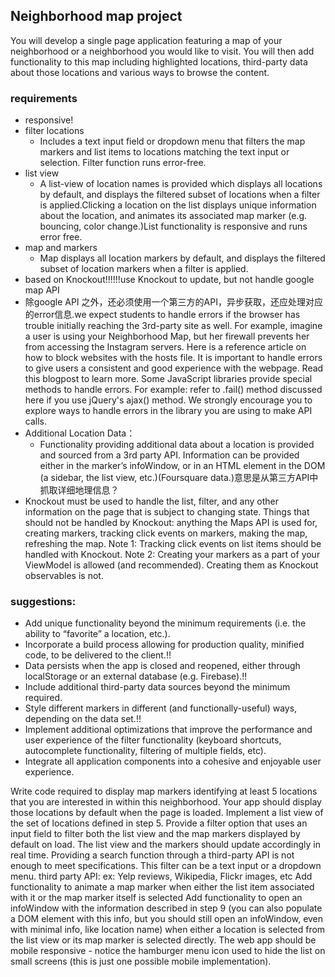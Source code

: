 ## Neighborhood map project
You will develop a single page application featuring a map of your neighborhood or a neighborhood you would like to visit. You will then add functionality to this map including highlighted locations, third-party data about those locations and various ways to browse the content.

### requirements
- responsive!
- filter locations
    + Includes a text input field or dropdown menu that filters the map markers and list items to locations matching the text input or selection. Filter function runs error-free.
- list view
    + A list-view of location names is provided which displays all locations by default, and displays the filtered subset of locations when a filter is applied.Clicking a location on the list displays unique information about the location, and animates its associated map marker (e.g. bouncing, color change.)List functionality is responsive and runs error free.
- map and markers
    + Map displays all location markers by default, and displays the filtered subset of location markers when a filter is applied.
- based on Knockout!!!!!!use Knockout to update, but not handle google map API
- 除google API 之外，还必须使用一个第三方的API，异步获取，还应处理对应的error信息.we expect students to handle errors if the browser has trouble initially reaching the 3rd-party site as well. For example, imagine a user is using your Neighborhood Map, but her firewall prevents her from accessing the Instagram servers. Here is a reference article on how to block websites with the hosts file. It is important to handle errors to give users a consistent and good experience with the webpage. Read this blogpost to learn more. Some JavaScript libraries provide special methods to handle errors. For example: refer to .fail() method discussed here if you use jQuery's ajax() method. We strongly encourage you to explore ways to handle errors in the library you are using to make API calls.
- Additional Location Data：
    + Functionality providing additional data about a location is provided and sourced from a 3rd party API. Information can be provided either in the marker’s infoWindow, or in an HTML element in the DOM (a sidebar, the list view, etc.)(Foursquare data.)意思是从第三方API中抓取详细地理信息？
-  Knockout must be used to handle the list, filter, and any other information on the page that is subject to changing state. Things that should not be handled by Knockout: anything the Maps API is used for, creating markers, tracking click events on markers, making the map, refreshing the map. Note 1: Tracking click events on list items should be handled with Knockout. Note 2: Creating your markers as a part of your ViewModel is allowed (and recommended). Creating them as Knockout observables is not.

### suggestions:
- Add unique functionality beyond the minimum requirements (i.e. the ability to “favorite” a location, etc.).
- Incorporate a build process allowing for production quality, minified code, to be delivered to the client.!!
- Data persists when the app is closed and reopened, either through localStorage or an external database (e.g. Firebase).!!
- Include additional third-party data sources beyond the minimum required.
- Style different markers in different (and functionally-useful) ways, depending on the data set.!!
- Implement additional optimizations that improve the performance and user experience of the filter functionality (keyboard shortcuts, autocomplete functionality, filtering of multiple fields, etc).
- Integrate all application components into a cohesive and enjoyable user experience.

Write code required to display map markers identifying at least 5 locations that you are interested in within this neighborhood. Your app should display those locations by default when the page is loaded.
Implement a list view of the set of locations defined in step 5.
Provide a filter option that uses an input field to filter both the list view and the map markers displayed by default on load. The list view and the markers should update accordingly in real time. Providing a search function through a third-party API is not enough to meet specifications. This filter can be a text input or a dropdown menu.
third party API: ex: Yelp reviews, Wikipedia, Flickr images, etc
Add functionality to animate a map marker when either the list item associated with it or the map marker itself is selected
Add functionality to open an infoWindow with the information described in step 9 (you can also populate a DOM element with this info, but you should still open an infoWindow, even with minimal info, like location name) when either a location is selected from the list view or its map marker is selected directly.
The web app should be mobile responsive - notice the hamburger menu icon used to hide the list on small screens (this is just one possible mobile implementation).
